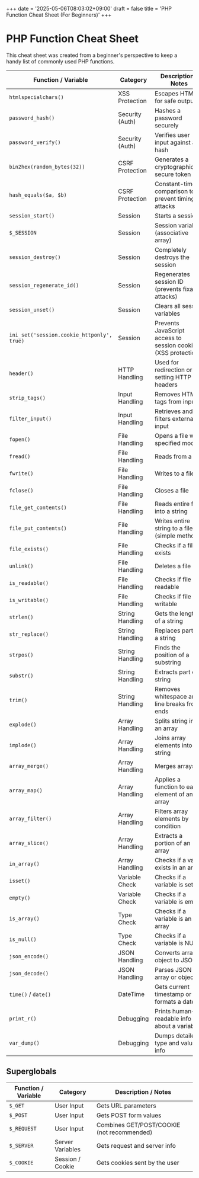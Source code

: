 +++
date = '2025-05-06T08:03:02+09:00'
draft = false
title = 'PHP Function Cheat Sheet (For Beginners)'
+++

# PHP Function Cheat Sheet

This cheat sheet was created from a beginner's perspective to keep a handy list of commonly used PHP functions.

| Function / Variable               | Category         | Description / Notes |
|----------------------------------|------------------|---------------------|
| `htmlspecialchars()`             | XSS Protection    | Escapes HTML for safe output |
| `password_hash()`                | Security (Auth)   | Hashes a password securely |
| `password_verify()`              | Security (Auth)   | Verifies user input against a hash |
| `bin2hex(random_bytes(32))`      | CSRF Protection   | Generates a cryptographically secure token |
| `hash_equals($a, $b)`            | CSRF Protection   | Constant-time comparison to prevent timing attacks |
| `session_start()`                | Session           | Starts a session |
| `$_SESSION`                      | Session           | Session variable (associative array) |
| `session_destroy()`              | Session           | Completely destroys the session |
| `session_regenerate_id()`        | Session           | Regenerates session ID (prevents fixation attacks) |
| `session_unset()`                | Session           | Clears all session variables |
| `ini_set('session.cookie_httponly', true)` | Session | Prevents JavaScript access to session cookie (XSS protection) |
| `header()`                       | HTTP Handling     | Used for redirection or setting HTTP headers |
| `strip_tags()`                   | Input Handling    | Removes HTML tags from input |
| `filter_input()`                 | Input Handling    | Retrieves and filters external input |
| `fopen()`                        | File Handling     | Opens a file with specified mode |
| `fread()`                        | File Handling     | Reads from a file |
| `fwrite()`                       | File Handling     | Writes to a file |
| `fclose()`                       | File Handling     | Closes a file |
| `file_get_contents()`            | File Handling     | Reads entire file into a string |
| `file_put_contents()`            | File Handling     | Writes entire string to a file (simple method) |
| `file_exists()`                  | File Handling     | Checks if a file exists |
| `unlink()`                       | File Handling     | Deletes a file |
| `is_readable()`                  | File Handling     | Checks if file is readable |
| `is_writable()`                  | File Handling     | Checks if file is writable |
| `strlen()`                       | String Handling   | Gets the length of a string |
| `str_replace()`                  | String Handling   | Replaces part of a string |
| `strpos()`                       | String Handling   | Finds the position of a substring |
| `substr()`                       | String Handling   | Extracts part of a string |
| `trim()`                         | String Handling   | Removes whitespace and line breaks from ends |
| `explode()`                      | Array Handling    | Splits string into an array |
| `implode()`                      | Array Handling    | Joins array elements into a string |
| `array_merge()`                  | Array Handling    | Merges arrays |
| `array_map()`                    | Array Handling    | Applies a function to each element of an array |
| `array_filter()`                 | Array Handling    | Filters array elements by condition |
| `array_slice()`                  | Array Handling    | Extracts a portion of an array |
| `in_array()`                     | Array Handling    | Checks if a value exists in an array |
| `isset()`                        | Variable Check    | Checks if a variable is set |
| `empty()`                        | Variable Check    | Checks if a variable is empty |
| `is_array()`                     | Type Check        | Checks if a variable is an array |
| `is_null()`                      | Type Check        | Checks if a variable is NULL |
| `json_encode()`                  | JSON Handling     | Converts array or object to JSON |
| `json_decode()`                  | JSON Handling     | Parses JSON to array or object |
| `time()` / `date()`              | DateTime          | Gets current timestamp or formats a date |
| `print_r()`                      | Debugging         | Prints human-readable info about a variable |
| `var_dump()`                     | Debugging         | Dumps detailed type and value info |

## Superglobals

| Function / Variable               | Category          | Description / Notes |
|----------------------------------|-------------------|---------------------|
| `$_GET`                          | User Input        | Gets URL parameters |
| `$_POST`                         | User Input        | Gets POST form values |
| `$_REQUEST`                      | User Input        | Combines GET/POST/COOKIE (not recommended) |
| `$_SERVER`                       | Server Variables  | Gets request and server info |
| `$_COOKIE`                       | Session / Cookie  | Gets cookies sent by the user |